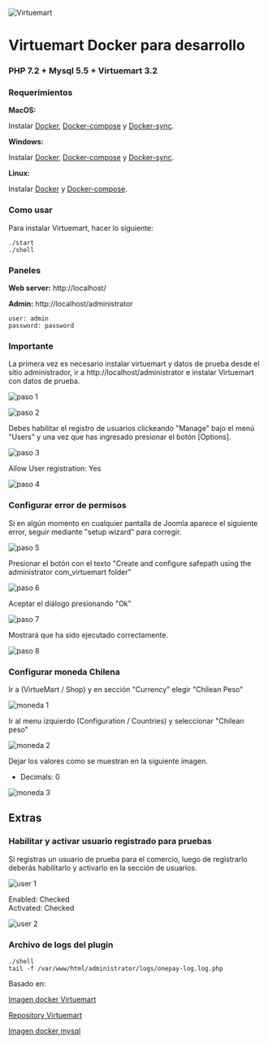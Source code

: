 ![Virtuemart](https://virtuemart.net/images/banners/vm-logo-220.png)

#  Virtuemart Docker para desarrollo

### PHP 7.2 + Mysql 5.5 + Virtuemart 3.2

### Requerimientos

**MacOS:**

Instalar [Docker](https://docs.docker.com/docker-for-mac/install/), [Docker-compose](https://docs.docker.com/compose/install/#install-compose) y [Docker-sync](https://github.com/EugenMayer/docker-sync/wiki/docker-sync-on-OSX).

**Windows:**

Instalar [Docker](https://docs.docker.com/docker-for-windows/install/), [Docker-compose](https://docs.docker.com/compose/install/#install-compose) y [Docker-sync](https://github.com/EugenMayer/docker-sync/wiki/docker-sync-on-Windows).

**Linux:**

Instalar [Docker](https://docs.docker.com/engine/installation/linux/docker-ce/ubuntu/) y [Docker-compose](https://docs.docker.com/compose/install/#install-compose).

### Como usar

Para instalar Virtuemart, hacer lo siguiente:

```
./start
./shell
```

### Paneles

**Web server:** http://localhost/

**Admin:** http://localhost/administrator

    user: admin
    password: password

### Importante
La primera vez es necesario instalar virtuemart y datos de prueba desde el sitio administrador, ir a http://localhost/administrator e instalar Virtuemart con datos de prueba.

![paso 1](img/paso1.png)

![paso 2](img/paso2.png)

Debes habilitar el registro de usuarios clickeando "Manage" bajo el menú "Users" y una vez que has ingresado presionar el botón [Options].

![paso 3](img/paso3.png)

Allow User registration: Yes

![paso 4](img/paso4.png)

### Configurar error de permisos

Si en algún momento en cualquier pantalla de Joomla aparece el siguiente error, seguir mediante "setup wizard" para corregir.

![paso 5](img/paso5.png)

Presionar el botón con el texto "Create and configure safepath using the administrator com_virtuemart folder"

![paso 6](img/paso6.png)

Aceptar el diálogo presionando "Ok"

![paso 7](img/paso7.png)

Mostrará que ha sido ejecutado correctamente.

![paso 8](img/paso8.png)

### Configurar moneda Chilena

Ir a (VirtueMart / Shop) y en sección "Currency" elegir "Chilean Peso"

![moneda 1](img/moneda1.png)

Ir al menu izquierdo (Configuration / Countries) y seleccionar "Chilean peso"

![moneda 2](img/moneda2.png)

Dejar los valores como se muestran en la siguiente imagen.

- Decimals: 0

![moneda 3](img/moneda3.png)

## Extras

### Habilitar y activar usuario registrado para pruebas

Si registras un usuario de prueba para el comercio, luego de registrarlo deberás habilitarlo y activarlo en la sección de usuarios.

![user 1](img/user1.png)

Enabled: Checked  
Activated: Checked

![user 2](img/user2.png)

### Archivo de logs del plugin

```
./shell
tail -f /var/www/html/administrator/logs/onepay-log.log.php
```
    
Basado en:

[Imagen docker Virtuemart](https://hub.docker.com/r/opentools/docker-virtuemart/)

[Repository Virtuemart](https://github.com/open-tools/docker-virtuemart)

[Imagen docker mysql](https://hub.docker.com/r/library/mysql/)
